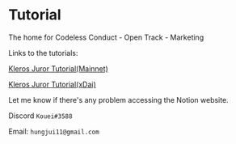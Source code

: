 # Tutorial

The home for Codeless Conduct - Open Track - Marketing

Links to the tutorials:

[Kleros Juror Tutorial(Mainnet)](https://www.notion.so/codelesss/Kleros-Juror-Tutorial-Mainnet-2b4f49165ff642bab377c37b7051a943)

[Kleros Juror Tutorial(xDai)](https://www.notion.so/codelesss/Kleros-Juror-Tutorial-Gnosis-xDAI-0486388183814359a06ba1639d0ae9e2)

Let me know if there's any problem accessing the Notion website.

Discord `Kouei#3588`

Email: `hungjui11@gmail.com`
